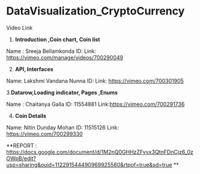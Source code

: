 # DataVisualization_CryptoCurrency

Video Link 

1. **Introduction ,Coin chart, Coin list**

Name : Sreeja Bellamkonda
ID: 
Link: https://vimeo.com/manage/videos/700290049

2. **API, Interfaces**

Name: Lakshmi Vandana Nunna
ID: 
Link: https://vimeo.com/700301905

3.**Datarow,Loading indicator, Pages ,Enums**

Name : Chaitanya Galla
ID: 11554881
Link:https://vimeo.com/700291736

4. **Coin Details**

Name: Nitin Dunday Mohan
ID: 11515126
Link: https://vimeo.com/700299330



**REPORT : https://docs.google.com/document/d/1M2nQ0GHHzZFyvx3QtnFDnCjz6_0zOWpB/edit?usp=sharing&ouid=112291544490969925560&rtpof=true&sd=true **
